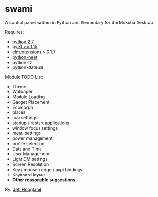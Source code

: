 # swami
A control panel written in Python and Elementary for the Moksha Desktop

Requires:
- [python 2.7](https://www.python.org/)
- [pyefl >= 1.15](http://git.enlightenment.org/bindings/python/python-efl.git/)
- [elmextensions > 0.1.7](https://github.com/JeffHoogland/python-elm-extensions)
- [python-neet](https://github.com/JeffHoogland/neet)
- python-tz
- python-dateutil

Module TODO List:
- Theme
- Wallpaper
- Module Loading
- Gadget Placement
- Ecomorph
- places
- ibar settings
- startup / restart applications
- window focus settings
- menu settings
- power management
- profile selection
- Date and Time
- User Management
- Light DM settings
- Screen Resolution
- Key / mouse / edge / acpi bindings
- Keyboard layout
- **Other reasonable suggestions**

By: [Jeff Hoogland](http://www.jeffhoogland.com/)
